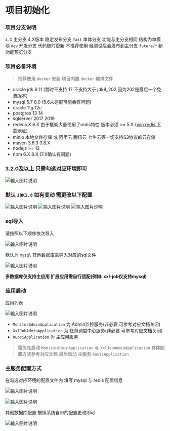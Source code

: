 # 项目初始化

### 项目分支说明
`4.X` 主分支 4.X版本 稳定发布分支
`fast` 单体分支 功能与主分支相同 结构为单模块
`dev` 开发分支 代码随时更新 不推荐使用 经测试后会发布到主分支
`future/*` 新功能预览分支

### 项目必备环境
> 推荐使用 `docker` 安装 项目内置 `docker` 编排文件
* oracle jdk 8 11 (暂时不支持 17 不支持大于 jdk8_202 因为202是最后一个免费版本)
* mysql 5.7 8.0 (5.6未适配可能会有问题)
* oracle 11g 12c
* postgres 13 14
* sqlserver 2017 2019
* redis 5.X 6.X 由于框架大量使用了redis特性 版本必须 >= 5.X ([win redis 下载地址](https://github.com/tporadowski/redis))
* minio 本地文件存储 或 阿里云 腾讯云 七牛云等一切支持S3协议的云存储
* maven 3.6.3 3.8.X
* nodejs >= 12
* npm 6.X 8.X (7.X确认有问题)

### 3.2.0及以上 只需勾选对应环境即可
![输入图片说明](https://images.gitee.com/uploads/images/2021/0914/121055_05a47002_1766278.png "屏幕截图.png")

### 默认 `JDK1.8` 如有变动 需更改以下配置

![输入图片说明](https://images.gitee.com/uploads/images/2021/1117/195230_de79cafc_1766278.png "屏幕截图.png")
![输入图片说明](https://images.gitee.com/uploads/images/2021/1117/195254_d411683d_1766278.png "屏幕截图.png")
![输入图片说明](https://images.gitee.com/uploads/images/2021/1117/195330_3372c392_1766278.png "屏幕截图.png")

### sql导入

请按照以下顺序依次导入

![输入图片说明](https://images.gitee.com/uploads/images/2022/0421/105532_fc1c3bd8_1766278.png "屏幕截图.png")

默认为 `mysql` 其他数据库需导入对应的sql文件

![输入图片说明](https://images.gitee.com/uploads/images/2022/0421/105439_dce3b512_1766278.png "屏幕截图.png")

**多数据库仅支持主应用 扩展应用需自行适配(例如: xxl-job仅支持mysql)**

### 应用启动
应用列表

![输入图片说明](https://images.gitee.com/uploads/images/2021/1027/103354_d2294981_1766278.png "屏幕截图.png")
* `MonitorAdminApplication` 为 Admin监控服务(非必要 可参考对应文档关闭)
* `XxlJobAdminApplication` 为 任务调度中心服务(非必要 可参考对应文档关闭)
* `RuoYiApplication` 为 主应用服务
> 需优先启动 `MonitorAdminApplication` 与 `XxlJobAdminApplication` 具体配置方式参考对应文档
> 最后启动 主服务 `RuoYiApplication`

### 主服务配置方式

在勾选对应环境的配置文件内 填写 mysql 与 redis 配置信息

![输入图片说明](https://images.gitee.com/uploads/images/2021/0623/211135_daea1338_1766278.png "屏幕截图.png")

![输入图片说明](https://images.gitee.com/uploads/images/2021/0623/211156_86fdefac_1766278.png "屏幕截图.png")

其他数据库配置 按照系统自带的配置更改即可

![输入图片说明](https://images.gitee.com/uploads/images/2022/0421/110443_3ca4205a_1766278.png "屏幕截图.png")


